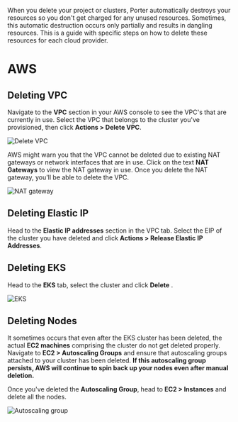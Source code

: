 When you delete your project or clusters, Porter automatically destroys your resources so you don't get charged for any unused resources. Sometimes, this automatic destruction occurs only partially and results in dangling resources. This is a guide with specific steps on how to delete these resources for each cloud provider.

# AWS

## Deleting VPC

Navigate to the **VPC** section in your AWS console to see the VPC's that are currently in use. Select the VPC that belongs to the cluster you've provisioned, then click **Actions > Delete VPC**. 

![Delete VPC](https://files.readme.io/a33b774-Screen_Shot_2021-03-26_at_4.05.16_PM.png "Screen Shot 2021-03-26 at 4.05.16 PM.png")

AWS might warn you that the VPC cannot be deleted due to existing NAT gateways or network interfaces that are in use. Click on the text **NAT Gateways** to view the NAT gateway in use. Once you delete the NAT gateway, you'll be able to delete the VPC.

![NAT gateway](https://files.readme.io/61a972f-Screen_Shot_2021-03-26_at_4.09.51_PM.png "Screen Shot 2021-03-26 at 4.09.51 PM.png")

##  Deleting Elastic IP

Head to the **Elastic IP addresses** section in the VPC tab. Select the EIP of the cluster you have deleted and click **Actions > Release Elastic IP Addresses**.

## Deleting EKS 

Head to the **EKS** tab, select the cluster and click **Delete** .

![EKS](https://files.readme.io/0d4635a-Screen_Shot_2021-03-26_at_4.16.01_PM.png "Screen Shot 2021-03-26 at 4.16.01 PM.png")

## Deleting Nodes

It sometimes occurs that even after the EKS cluster has been deleted, the actual **EC2 machines** comprising the cluster do not get deleted properly. Navigate to **EC2 > Autoscaling Groups** and ensure that autoscaling groups attached to your cluster has been deleted. **If this autoscaling group persists, AWS will continue to spin back up your nodes even after manual deletion.** 

Once you've deleted the **Autoscaling Group**, head to **EC2 > Instances** and delete all the nodes. 

![Autoscaling group](https://files.readme.io/fad5baf-Screen_Shot_2021-03-26_at_4.24.08_PM.png "Screen Shot 2021-03-26 at 4.24.08 PM.png")